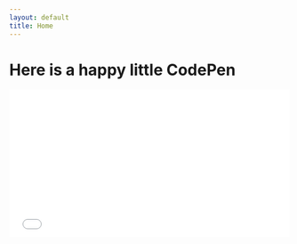 ```yaml
---
layout: default
title: Home
---
```


# Here is a happy little CodePen

<iframe height="265" style="width: 100%;" scrolling="no" title="feature-image" src="//codepen.io/wcmsn/embed/voNMdr/?height=265&theme-id=0&default-tab=html,result" frameborder="no" allowtransparency="true" allowfullscreen="true">
  See the Pen <a href='https://codepen.io/wcmsn/pen/voNMdr/'>feature-image</a> by dara
  (<a href='https://codepen.io/wcmsn'>@wcmsn</a>) on <a href='https://codepen.io'>CodePen</a>.
</iframe>
